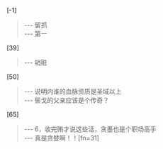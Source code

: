 
[-1] 
>--- 留抓<br>
>--- 第一<br>

[39] 
>--- 销赃<br>

[50] 
>--- 说明内谁的血脉资质是圣域以上<br>
>--- 鬃戈的父亲应该是个传奇？<br>

[65] 
>--- 6，收完贿才说这些话，贪墨也是个职场高手<br>
>--- 真是贪婪啊！！[fn=31]<br>
